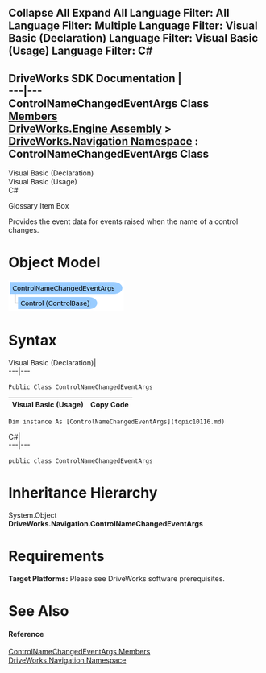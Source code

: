 Collapse All Expand All Language Filter: All  Language Filter: Multiple  Language Filter: Visual Basic (Declaration) Language Filter: Visual Basic (Usage) Language Filter: C#  
---  
DriveWorks SDK Documentation  |   
---|---  
ControlNameChangedEventArgs Class   
[Members](topic10117.md)   
[DriveWorks.Engine Assembly](topic2156.md) > [DriveWorks.Navigation Namespace](topic10114.md) : ControlNameChangedEventArgs Class  
---  
  
Visual Basic (Declaration)    
Visual Basic (Usage)    
C# 

Glossary Item Box

Provides the event data for events raised when the name of a control changes. 

# Object Model

![](dotnetdiagramimages/image504.png)

# Syntax

Visual Basic (Declaration)|   
---|---  
      
    
    Public Class ControlNameChangedEventArgs   
  
Visual Basic (Usage)| Copy Code  
---|---  
      
    
    Dim instance As [ControlNameChangedEventArgs](topic10116.md)  
  
C#|   
---|---  
      
    
    public class ControlNameChangedEventArgs   
  
# Inheritance Hierarchy

System.Object  
**DriveWorks.Navigation.ControlNameChangedEventArgs**  


# Requirements

**Target Platforms:** Please see DriveWorks software prerequisites.

# See Also

#### Reference

[ControlNameChangedEventArgs Members](topic10117.md)   
[DriveWorks.Navigation Namespace](topic10114.md)


